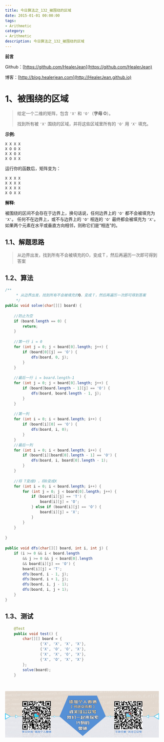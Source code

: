 ```yaml
---
title: 今日算法之_132_被围绕的区域
date: 2015-01-01 00:00:00
tags: 
- Arithmetic
category: 
- Arithmetic
description: 今日算法之_132_被围绕的区域
---
```


**前言**     

 Github：[https://github.com/HealerJean](https://github.com/HealerJean)         

 博客：[http://blog.healerjean.com](http://HealerJean.github.io)          



# 1、被围绕的区域
> 给定一个二维的矩阵，包含 `'X'` 和 `'O'`（**字母 O**）。    
>
> 找到所有被 `'X'` 围绕的区域，并将这些区域里所有的 `'O'` 用 `'X'` 填充。



**示例:**

```
X X X X
X O O X
X X O X
X O X X
```

运行你的函数后，矩阵变为：

```
X X X X
X X X X
X X X X
X O X X
```

**解释:**     

被围绕的区间不会存在于边界上，换句话说，任何边界上的 `'O'` 都不会被填充为 `'X'`。 任何不在边界上，或不与边界上的 `'O'` 相连的 `'O'` 最终都会被填充为 `'X'`。如果两个元素在水平或垂直方向相邻，则称它们是“相连”的。

## 1.1、解题思路 

>  从边界出发，找到所有不会被填充的O，变成Ｔ，然后再遍历一次即可得到答案



## 1.2、算法

```java
/**
     * 从边界出发，找到所有不会被填充的O，变成Ｔ，然后再遍历一次即可得到答案
     */
public void solve(char[][] board) {

    //防止为空
    if (board.length == 0) {
        return;
    }

    //第一行 i = 0
    for (int j = 0; j < board[0].length; j++) {
        if (board[0][j] == 'O') {
            dfs(board, 0, j);
        }
    }

    //最后一行 i = board.length-1
    for (int j = 0; j < board[0].length; j++) {
        if (board[board.length - 1][j] == 'O') {
            dfs(board, board.length - 1, j);
        }
    }

    //第一列
    for (int i = 0; i < board.length; i++) {
        if (board[i][0] == 'O') {
            dfs(board, i, 0);
        }
    }
    //最后一列
    for (int i = 0; i < board.length; i++) {
        if (board[i][board[0].length - 1] == 'O') {
            dfs(board, i, board[0].length - 1);
        }
    }

    //将 T变成O ，将O变成X
    for (int i = 0; i < board.length; i++) {
        for (int j = 0; j < board[0].length; j++) {
            if (board[i][j] == 'T') {
                board[i][j] = 'O';
            } else if (board[i][j] == 'O') {
                board[i][j] = 'X';
            }
        }
    }

}

public void dfs(char[][] board, int i, int j) {
    if (i >= 0 && i < board.length
        && j >= 0 && j < board[0].length
        && board[i][j] == 'O') {
        board[i][j] = 'T';
        dfs(board, i - 1, j);
        dfs(board, i + 1, j);
        dfs(board, i, j - 1);
        dfs(board, i, j + 1);
    }
}
```




## 1.3、测试 

```java
    @Test
    public void test() {
        char[][] board = {
                {'X', 'X', 'X', 'X'},
                {'X', 'O', 'O', 'X'},
                {'X', 'X', 'O', 'X'},
                {'X', 'O', 'X', 'X'}
        };
        solve(board);
    }
```



​          

![ContactAuthor](https://raw.githubusercontent.com/HealerJean/HealerJean.github.io/master/assets/img/artical_bottom.jpg)



<link rel="stylesheet" href="https://unpkg.com/gitalk/dist/gitalk.css">

<script src="https://unpkg.com/gitalk@latest/dist/gitalk.min.js"></script> 
<div id="gitalk-container"></div>    
 <script type="text/javascript">
    var gitalk = new Gitalk({
		clientID: `1d164cd85549874d0e3a`,
		clientSecret: `527c3d223d1e6608953e835b547061037d140355`,
		repo: `HealerJean.github.io`,
		owner: 'HealerJean',
		admin: ['HealerJean'],
		id: 'jomlTeJZ4CVSEY28',
    });
    gitalk.render('gitalk-container');
</script> 


